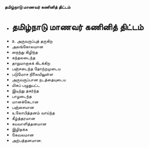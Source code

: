 **தமிழ்நாடு மாணவர் கணினித் திட்டம்**
- # தமிழ்நாடு மாணவர் கணினித் திட்டம்
- a. அருவருப்புத் தருகிற
- அலங்கோலமான
- நைந்து கிழிந்த
- கந்தலடைந்த
- தாறுமாறாகக் கிடக்கிற
- பஞ்சடைந்த தோற்றமுடைய
- படுமோச நிலையிலுள்ள
- அருவருப்பான நடத்தையுடைய
- மிகப் பழுதுபட்ட
- இடிந்து தகர்ந்த
- பாழடைந்த
- மானக்கேடான
- பஞ்சையான
- உலோபித்தனம் வாய்ந்த
- கீழ்த்தரமான
- கயவாளித்தனமான
- இழிதக்க
- கேவலமான
- அற்பத்தனமான.

